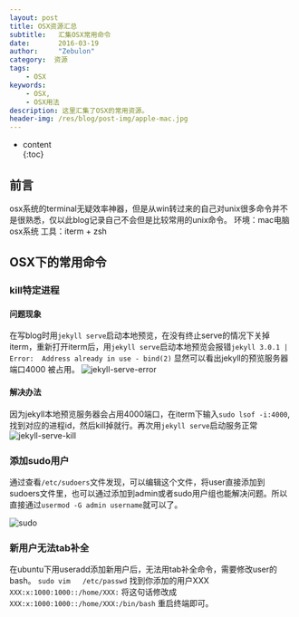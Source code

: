 ```yaml
---
layout: post
title: OSX资源汇总
subtitle:   汇集OSX常用命令
date:       2016-03-19
author:     "Zebulon"
category:  资源
tags:
    - OSX
keywords:
    - OSX,
    - OSX用法
description: 这里汇集了OSX的常用资源。
header-img: /res/blog/post-img/apple-mac.jpg
---
```

* content  
{:toc} 

## 前言

osx系统的terminal无疑效率神器，但是从win转过来的自己对unix很多命令并不是很熟悉，仅以此blog记录自己不会但是比较常用的unix命令。
环境：mac电脑osx系统
工具：iterm + zsh



## OSX下的常用命令

### kill特定进程

#### 问题现象
在写blog时用`jekyll serve`启动本地预览，在没有终止serve的情况下关掉iterm，重新打开iterm后，用`jekyll serve`启动本地预览会报错`jekyll 3.0.1 | Error:  Address already in use - bind(2)`
显然可以看出jekyll的预览服务器端口4000 被占用。
![jekyll-serve-error](/res/blog/post-img/jekyll-serve-error.jpg)

#### 解决办法
因为jekyll本地预览服务器会占用4000端口，在iterm下输入`sudo lsof -i:4000`,找到对应的进程id，然后kill掉就行。再次用`jekyll serve`启动服务正常
![jekyll-serve-kill](/res/blog/post-img/jekyll-serve-kill.jpg)

### 添加sudo用户

通过查看`/etc/sudoers`文件发现，可以编辑这个文件，将user直接添加到sudoers文件里，也可以通过添加到admin或者sudo用户组也能解决问题。所以直接通过`usermod -G admin username`就可以了。

![sudo](/res/blog/post-img/2016-05-02-sudo.jpg)


### 新用户无法tab补全

在ubuntu下用useradd添加新用户后，无法用tab补全命令，需要修改user的bash。
`sudo vim   /etc/passwd`
找到你添加的用户XXX
`XXX:x:1000:1000::/home/XXX:`
将这句话修改成`XXX:x:1000:1000::/home/XXX:/bin/bash`
重启终端即可。





